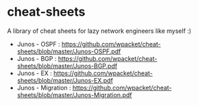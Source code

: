 # cheat-sheets
A library of cheat sheets for lazy network engineers like myself :)

- Junos - OSPF : https://github.com/wpacket/cheat-sheets/blob/master/Junos-OSPF.pdf
- Junos - BGP  : https://github.com/wpacket/cheat-sheets/blob/master/Junos-BGP.pdf
- Junos - EX  : https://github.com/wpacket/cheat-sheets/blob/master/Junos-EX.pdf
- Junos - Migration : https://github.com/wpacket/cheat-sheets/blob/master/Junos-Migration.pdf

